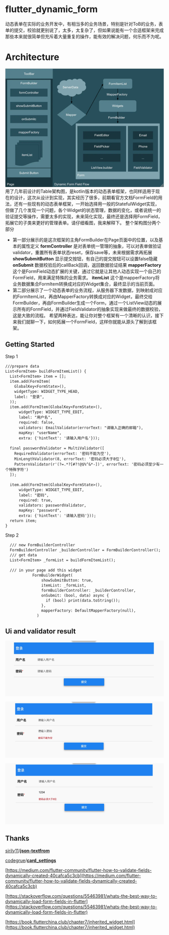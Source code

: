 # flutter_dynamic_form
动态表单在实际的业务开发中，有相当多的业务场景，特别是针对ToB的业务，表单的提交，校验就更别说了，太多，太复杂了，但如果说能有一个合适框架来完成那些本来就很简单但充斥着大量重复的操作，能有效的解决问题，何乐而不为呢。

# Architecture
![image](https://github.com/ibaozi-cn/flutter_dynamic_form/raw/master/img/arc.webp)
用了几年前设计的Table架构图，是kotlin版本的动态表单框架，也同样适用于现在的设计，这次从设计到实现，其实经历了很多，前期看官方文档FormField的用法，还有一些现有的动态表单框架，一开始选择用一般的StatefulWidget实现，但做了几个发现一个问题，各个Widget的状态管理，数据的变化，或者说统一的验证提交等操作，需要太多的实现，未来简化实现，最终还是选择用FormField，拓展它的子类来更好的管理表单。请仔细看图，我来解释下。
整个架构图分两个部分
- 第一部分展示的是这次框架的主角FormBuilder在Page页面中的位置，以及基本的属性定义
**formController** 是对表单统一管理的抽象，可以对表单做验证validator，重置所有表单状态reset，保存save等，未来根据需求再拓展
**showSubmitButton** 显示提交按钮，有自己的提交按钮可以设置false隐藏
**onSubmit** 数据校验后的callBack回调，返回数据验证结果
**mapperFactory** 这个是FormField动态扩展的关键，通过它就是让其他人动态实现一个自己的FormField，用来满足特殊的业务需求。
**itemList** 这个是mapperFactory将业务数据集合FormItem转换成对应的Widget集合，最终显示的当前页面。
- 第二部分展示了一个动态表单的业务流程，从服务器下发数据，到映射成对应的FormItemList，再由MapperFactory转换成对应的Widget，最终交给FormBuilder，再由FormBuilder生成一个Form，通过一个ListView动态的展示所有的FormField，并通过FieldValidator的抽象实现来做最终的数据校验，这是大致的流程。
希望两种表达，能让你对整个框架有一个清晰的认识，接下来我们就聊一下，如何拓展一个FormField，这样你就能从源头了解到该框架。
## Getting Started
Step 1
```
///prepare data
List<FormItem> buildFormItemList() {
  List<FormItem> item = [];
  item.add(FormItem(
    GlobalKey<FormState>(),
    widgetType: WIDGET_TYPE_HEAD,
    label: "登录",
  ));
  item.add(FormItem(GlobalKey<FormState>(),
      widgetType: WIDGET_TYPE_EDIT,
      label: "用户名",
      required: false,
      validators: EmailValidator(errorText: "请输入正确的邮箱"),
      mapKey: "userName",
      extra: {'hintText': '请输入用户名'}));

  final passwordValidator = MultiValidator([
    RequiredValidator(errorText: '密码不能为空'),
    MinLengthValidator(8, errorText: '密码必须大于8位'),
    PatternValidator(r'(?=.*?[#?!@$%^&*-])', errorText: '密码必须至少有一个特殊字符')
  ]);

  item.add(FormItem(GlobalKey<FormState>(),
      widgetType: WIDGET_TYPE_EDIT,
      label: "密码",
      required: true,
      validators: passwordValidator,
      mapKey: "password",
      extra: {'hintText': '请输入密码'}));
  return item;
}

```
Step 2
```
  /// new FormBuilderController
  FormBuilderController _builderController = FormBuilderController();
  /// get data
  List<FormItem> _formList = buildFormItemList();

  /// in your page add this widget
            FormBuilderWidget(
                showSubmitButton: true,
                itemList: _formList,
                formBuilderController: _builderController,
                onSubmit: (bool, data) async {
                  if (bool) print(data.toString());
                },
                mapperFactory: DefaultMapperFactory(null),
              )
```
## Ui and validator result

![image](https://github.com/ibaozi-cn/flutter_dynamic_form/raw/master/img/login.jpg)

![image](https://github.com/ibaozi-cn/flutter_dynamic_form/raw/master/img/validator_empty.jpg)

![image](https://github.com/ibaozi-cn/flutter_dynamic_form/raw/master/img/validator_min.jpg)

## Thanks
[sirily11](https://github.com/sirily11)/**[json-textfrom](https://github.com/sirily11/json-textfrom)**

[codegrue](https://github.com/codegrue)/**[card_settings](https://github.com/codegrue/card_settings)**

[https://medium.com/flutter-community/flutter-how-to-validate-fields-dynamically-created-40cafca5c3cb](https://medium.com/flutter-community/flutter-how-to-validate-fields-dynamically-created-40cafca5c3cb)

[https://stackoverflow.com/questions/55463981/whats-the-best-way-to-dynamically-load-form-fields-in-flutter](https://stackoverflow.com/questions/55463981/whats-the-best-way-to-dynamically-load-form-fields-in-flutter)

[https://book.flutterchina.club/chapter7/inherited_widget.html](https://book.flutterchina.club/chapter7/inherited_widget.html)




